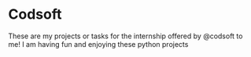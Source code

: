 # Codsoft
These are my projects or tasks for the internship offered by @codsoft to me!
I am having fun and enjoying these python projects 
